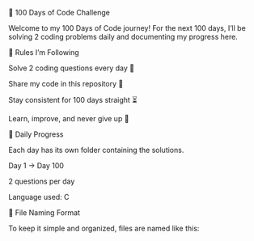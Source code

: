 🚀 100 Days of Code Challenge

Welcome to my 100 Days of Code journey!
For the next 100 days, I’ll be solving 2 coding problems daily and documenting my progress here.

📌 Rules I’m Following

Solve 2 coding questions every day 📝

Share my code in this repository 📂

Stay consistent for 100 days straight ⏳

Learn, improve, and never give up 💪

📅 Daily Progress

Each day has its own folder containing the solutions.

Day 1 → Day 100

2 questions per day

Language used: C

📑 File Naming Format

To keep it simple and organized, files are named like this:
